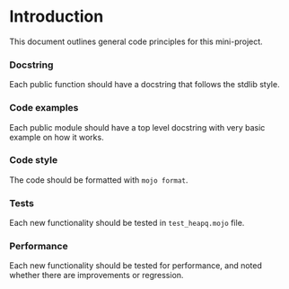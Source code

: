# Introduction
This document outlines general code principles for this mini-project.

### Docstring
Each public function should have a docstring that follows the stdlib style.

### Code examples
Each public module should have a top level docstring with very basic example on how it works.

### Code style
The code should be formatted with `mojo format`.

### Tests
Each new functionality should be tested in `test_heapq.mojo` file.

### Performance
Each new functionality should be tested for performance, and noted whether there are improvements or regression.